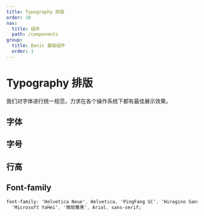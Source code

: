 ```yaml
---
title: Typography 排版
order: 10
nav:
  title: 组件
  path: /components
group:
  title: Basic 基础组件
  order: 1
---
```


# Typography 排版

我们对字体进行统一规范，力求在各个操作系统下都有最佳展示效果。

## 字体

<code src="./demos/font.tsx" ></code>

## 字号

<code src="./demos/convention.tsx" ></code>

## 行高

<code src="./demos/line-height.tsx" ></code>

## Font-family

```css
font-family: 'Helvetica Neue', Helvetica, 'PingFang SC', 'Hiragino Sans GB',
  'Microsoft YaHei', '微软雅黑', Arial, sans-serif;
```
